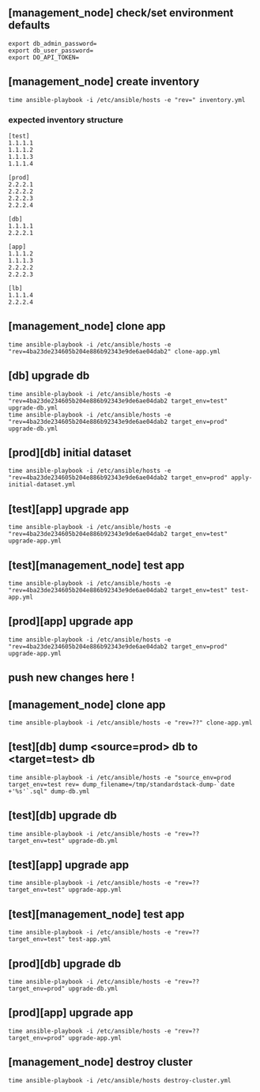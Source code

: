 ## [management_node] check/set environment defaults
```shell
export db_admin_password=
export db_user_password=
export DO_API_TOKEN=
```

## [management_node] create inventory
```shell
time ansible-playbook -i /etc/ansible/hosts -e "rev=" inventory.yml
```

### expected inventory structure
```shell
[test]
1.1.1.1
1.1.1.2
1.1.1.3
1.1.1.4

[prod]
2.2.2.1
2.2.2.2
2.2.2.3
2.2.2.4

[db]
1.1.1.1
2.2.2.1

[app]
1.1.1.2
1.1.1.3
2.2.2.2
2.2.2.3

[lb]
1.1.1.4
2.2.2.4
```

## [management_node] clone app
```shell
time ansible-playbook -i /etc/ansible/hosts -e "rev=4ba23de234605b204e886b92343e9de6ae04dab2" clone-app.yml
```

## [db] upgrade db
```shell
time ansible-playbook -i /etc/ansible/hosts -e "rev=4ba23de234605b204e886b92343e9de6ae04dab2 target_env=test" upgrade-db.yml
time ansible-playbook -i /etc/ansible/hosts -e "rev=4ba23de234605b204e886b92343e9de6ae04dab2 target_env=prod" upgrade-db.yml
```

## [prod][db] initial dataset
```shell
time ansible-playbook -i /etc/ansible/hosts -e "rev=4ba23de234605b204e886b92343e9de6ae04dab2 target_env=prod" apply-initial-dataset.yml
```

## [test][app] upgrade app
```shell
time ansible-playbook -i /etc/ansible/hosts -e "rev=4ba23de234605b204e886b92343e9de6ae04dab2 target_env=test" upgrade-app.yml
```

## [test][management_node] test app
```shell
time ansible-playbook -i /etc/ansible/hosts -e "rev=4ba23de234605b204e886b92343e9de6ae04dab2 target_env=test" test-app.yml
```

## [prod][app] upgrade app
```shell
time ansible-playbook -i /etc/ansible/hosts -e "rev=4ba23de234605b204e886b92343e9de6ae04dab2 target_env=prod" upgrade-app.yml
```

## push new changes here !

## [management_node] clone app
```shell
time ansible-playbook -i /etc/ansible/hosts -e "rev=??" clone-app.yml
```

## [test][db] dump <source=prod> db to <target=test> db
```shell
time ansible-playbook -i /etc/ansible/hosts -e "source_env=prod target_env=test rev= dump_filename=/tmp/standardstack-dump-`date +'%s'`.sql" dump-db.yml
```

## [test][db] upgrade db
```shell
time ansible-playbook -i /etc/ansible/hosts -e "rev=?? target_env=test" upgrade-db.yml
```

## [test][app] upgrade app
```shell
time ansible-playbook -i /etc/ansible/hosts -e "rev=?? target_env=test" upgrade-app.yml
```

## [test][management_node] test app
```shell
time ansible-playbook -i /etc/ansible/hosts -e "rev=?? target_env=test" test-app.yml
```

## [prod][db] upgrade db
```shell
time ansible-playbook -i /etc/ansible/hosts -e "rev=?? target_env=prod" upgrade-db.yml
```

## [prod][app] upgrade app
```shell
time ansible-playbook -i /etc/ansible/hosts -e "rev=?? target_env=prod" upgrade-app.yml
```

## [management_node] destroy cluster
```shell
time ansible-playbook -i /etc/ansible/hosts destroy-cluster.yml
```
